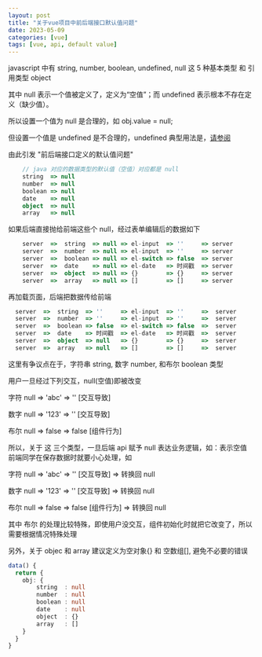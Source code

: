 ```yaml
---
layout: post
title: "关于vue项目中前后端接口默认值问题"
date: 2023-05-09
categories: [vue]
tags: [vue, api, default value]
---
```


javascript 中有 string, number, boolean, undefined, null 这 5 种基本类型 和 引用类型 object

其中 null 表示一个值被定义了，定义为“空值”；而 undefined 表示根本不存在定义（缺少值）。

所以设置一个值为 null 是合理的，如 obj.value = null;

但设置一个值是 undefined 是不合理的，undefined 典型用法是，<a href="http://www.ruanyifeng.com/blog/2014/03/undefined-vs-null.html">请参阅</a>

由此引发 "前后端接口定义的默认值问题"

```ts
    // java 对应的数据类型的默认值（空值）对应都是 null
    string  => null
    number  => null
    boolean => null
    date    => null
    object  => null
    array   => null
```

如果后端直接抛给前端这些个 null，经过表单编辑后的数据如下

```ts
    server  =>  string  => null => el-input  => ''     => server
    server  =>  number  => null => el-input  => ''     => server
    server  =>  boolean => null => el-switch => false  => server
    server  =>  date    => null => el-date   => 时间戳  => server
    server  =>  object  => null => {}        => {}     => server
    server  =>  array   => null => []        => []     => server
```

再加载页面，后端把数据传给前端

```ts
  server  =>  string  => ''     => el-input  => ''     =>  server
  server  =>  number  => ''     => el-input  => ''     =>  server
  server  =>  boolean => false  => el-switch => false  =>  server
  server  =>  date    => 时间戳  => el-date   => 时间戳  =>  server
  server  =>  object  => null   => {}        => {}     =>  server
  server  =>  array   => null   => []        => []     =>  server
```

这里有争议点在于，字符串 string, 数字 number, 和布尔 boolean 类型

用户一旦经过下列交互，null(空值)即被改变

字符 null => 'abc' => ''    [交互导致]

数字 null => '123' => ''    [交互导致]

布尔 null => false => false [组件行为]

所以，关于 这 三个类型，一旦后端 api 赋予 null 表达业务逻辑，如：表示空值
前端同学在保存数据时就要小心处理，如 


字符 null => 'abc' => ''     [交互导致]  => 转换回 null

数字 null => '123' => ''     [交互导致]  => 转换回 null

布尔 null => false => false  [组件行为]  => 转换回 null

其中 布尔 的处理比较特殊，即使用户没交互，组件初始化时就把它改变了，所以需要根据情况特殊处理

另外，关于 objec 和 array 建议定义为空对象{} 和 空数组[], 避免不必要的错误
```ts
data() {
  return {
    obj: {
        string  : null
        number  : null
        boolean : null
        date    : null
        object  : {}
        array   : []
    }
  }
}
```
